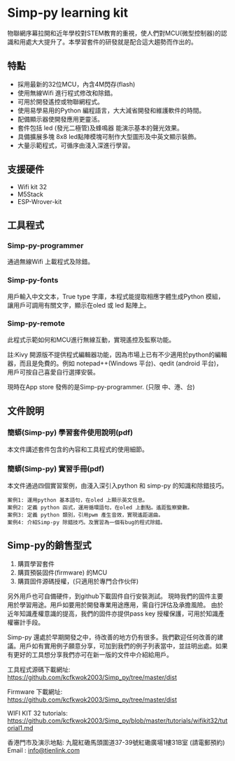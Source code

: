 # Simp-py learning kit
物聯網序幕拉開和近年學校對STEM教育的重視，使人們對MCU(微型控制器)的認識和用處大大提升了。本學習套件的研發就是配合這大趨勢而作出的。


## 特點

* 採用最新的32位MCU，內含4M閃存(flash)
* 使用無線Wifi 進行程式修改和除錯。
* 可用於開發遙控或物聯網程式。
* 使用易學易用的Python 編程語言，大大減省開發和維護軟件的時間。
* 配備顯示器使開發應用更靈活。
* 套件包括 led (發光二極管)及蜂鳴器 能演示基本的聲光效果。
* 具備擴展多塊 8x8 led點陣模塊可制作大型圖形及中英文顯示裝飾。
* 大量示範程式，可循序由淺入深進行學習。

## 支援硬件

* Wifi kit 32
* M5Stack
* ESP-Wrover-kit

## 工具程式
### Simp-py-programmer 
  通過無線Wifi 上載程式及除錯。
### Simp-py-fonts 
  用戶輸入中文文本，True type 字庫，本程式能提取相應字體生成Python 模組，讓用戶可調用有關文字，顯示在oled 或 led 點陣上。
### Simp-py-remote 
  此程式示範如何和MCU進行無線互動，實現遙控及監察功能。


註:Kivy 開源版不提供程式編輯器功能，因為市場上已有不少適用於python的編輯器，而且是免費的。例如 notepad++(Windows 平台)、qedit (android 平台)，用戶可按自己喜愛自行選擇安裝。

現時在App store 發佈的是Simp-py-programmer. (只限 中、港、台)


## 文件說明
### 簡蟒(Simp-py) 學習套件使用說明(pdf)
  本文件講述套件包含的內容和工具程式的使用細節。

### 簡蟒(Simp-py) 實習手冊(pdf)
  本文件通過四個實習案例，由淺入深引入python 和 simp-py 的知識和除錯技巧。
  ```
案例1: 運用python 基本語句，在oled 上顯示英文信息。
案例2: 定義 python 函式，運用循環語句，在oled 上劃點。遙距監察變數。
案例3: 定義 python 類別，引用pwm 產生音效，實現遙距選曲。
案例4: 介紹Simp-py 除錯技巧。及實習為一個有bug的程式除錯。
```

## Simp-py的銷售型式

1. 購買學習套件
2. 購買預裝固件(firmware) 的MCU
3. 購買固件源碼授權，(只適用於專門合作伙伴)


另外用戶也可自備硬件，到github下載固件自行安裝測試。
現時我們的固件主要用於學習用途。用戶如要用於開發專業用途應用，需自行評估及承擔風險。
由於近年知識產權意識的提高，我們的固件亦提供pass key 授權保護，可用於知識產權審計手段。

Simp-py 還處於早期開發之中，待改善的地方仍有很多。我們歡迎任何改善的建議。用戶如有實用例子願意分享，可加到我們的例子列表當中，並註明出處。如果有更好的工具想分享我們亦可在新一版的文件中介紹給用戶。


工具程式源碼下載網址: https://github.com/kcfkwok2003/Simp_py/tree/master/dist

Firmware 下載網址: https://github.com/kcfkwok2003/Simp_py/tree/master/dist

WIFI KIT 32 tutorials: https://github.com/kcfkwok2003/Simp_py/blob/master/tutorials/wifikit32/tutorial1.md

香港門市及演示地點: 九龍紅磡馬頭圍道37-39號紅磡廣場1樓31B室
(請電郵預約)
Email : info@tienlink.com
